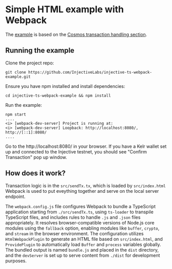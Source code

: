 # Simple HTML example with Webpack

The [example](https://github.com/InjectiveLabs/injective-ts-webpack-example) is based on the [Cosmos transaction handling section](../../transactions/transactions-cosmos/).

## Running the example

Clone the project repo:&#x20;

```
git clone https://github.com/InjectiveLabs/injective-ts-webpack-example.git
```

Ensure you have npm installed and install dependencies:

```
cd injective-ts-webpack-example && npm install
```

Run the example:

```
npm start
....
<i> [webpack-dev-server] Project is running at:
<i> [webpack-dev-server] Loopback: http://localhost:8080/, http://[::1]:8080/
....
```

Go to the http://localhost:8080/ in your browser. If you have a Kelr wallet set up and connected to the Injective testnet, you should see "Confirm Transaction" pop up window.

## How does it work?

Transaction logic is in the `src/sendTx.tx`, which is loaded by `src/index.html`  Webpack is used to put eveything together and serve on the local server endpoint.

The `webpack.config.js` file configures Webpack to bundle a TypeScript application starting from `./src/sendTx.ts`, using `ts-loader` to transpile TypeScript files, and includes rules to handle `.js` and `.json` files appropriately. It resolves browser-compatible versions of Node.js core modules using the `fallback` option, enabling modules like `buffer`, `crypto`, and `stream` in the browser environment. The configuration utilizes `HtmlWebpackPlugin` to generate an HTML file based on `src/index.html`, and `ProvidePlugin` to automatically load `Buffer` and `process` variables globally. The bundled output is named `bundle.js` and placed in the `dist` directory, and the `devServer` is set up to serve content from `./dist` for development purposes.

